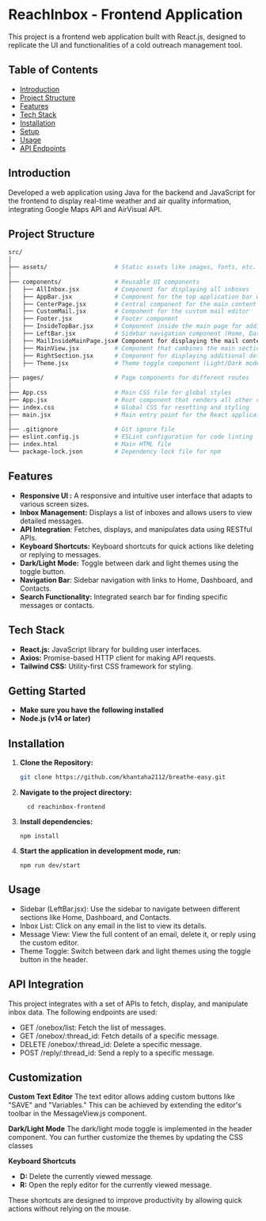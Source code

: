 # ReachInbox - Frontend Application
This project is a frontend web application built with React.js, designed to replicate the UI and functionalities of a cold outreach management tool.

## Table of Contents

- [Introduction](#introduction)
- [Project Structure](#project-structure)
- [Features](#features)
- [Tech Stack](#tech-stack)
- [Installation](#installation)
- [Setup](#setup)
- [Usage](#Usage)
- [API Endpoints](#api-endpoints)


## Introduction
   Developed a web application using Java for the backend and JavaScript for the frontend to display real-time weather and air quality information, integrating Google Maps API and AirVisual API. 

## Project Structure 
```sh
src/
│
├── assets/                   # Static assets like images, fonts, etc.
│
├── components/               # Reusable UI components
│   ├── AllInbox.jsx          # Component for displaying all inboxes
│   ├── AppBar.jsx            # Component for the top application bar with search and toggle button
│   ├── CenterPage.jsx        # Central component for the main content
│   ├── CustomMail.jsx        # Component for the custom mail editor
│   ├── Footer.jsx            # Footer component
│   ├── InsideTopBar.jsx      # Component inside the main page for additional navigation or actions
│   ├── LeftBar.jsx           # Sidebar navigation component (Home, Dashboard, Contacts)
│   ├── MailInsideMainPage.jsx# Component for displaying the mail content inside the main page
│   ├── MainView.jsx          # Component that combines the main sections (LeftBar, CenterPage, RightSection)
│   ├── RightSection.jsx      # Component for displaying additional details like lead info and activities
│   ├── Theme.jsx             # Theme toggle component (Light/Dark mode)
│
├── pages/                    # Page components for different routes
│
├── App.css                   # Main CSS file for global styles
├── App.jsx                   # Root component that renders all other components
├── index.css                 # Global CSS for resetting and styling
├── main.jsx                  # Main entry point for the React application
│
├── .gitignore                # Git ignore file
├── eslint.config.js          # ESLint configuration for code linting
├── index.html                # Main HTML file
└── package-lock.json         # Dependency lock file for npm
```


## Features

- **Responsive UI :** A responsive and intuitive user interface that adapts to various screen sizes.
- **Inbox Management:** Displays a list of inboxes and allows users to view detailed messages.
- **API Integration**: Fetches, displays, and manipulates data using RESTful APIs.
- **Keyboard Shortcuts:** Keyboard shortcuts for quick actions like deleting or replying to messages.
- **Dark/Light Mode:** Toggle between dark and light themes using the toggle button.
- **Navigation Bar**: Sidebar navigation with links to Home, Dashboard, and Contacts.
- **Search Functionality:** Integrated search bar for finding specific messages or contacts.

## Tech Stack

- **React.js:** JavaScript library for building user interfaces.
- **Axios:** Promise-based HTTP client for making API requests.
- **Tailwind CSS:** Utility-first CSS framework for styling.

## Getting Started 
- **Make sure you have the following installed**
-   **Node.js (v14 or later)**

## Installation


1. **Clone the Repository:**
 
   ```sh
   git clone https://github.com/khantaha2112/breathe-easy.git
2. **Navigate to the project directory:**
       
         cd reachinbox-frontend

3. **Install dependencies:**
      
       npm install


4.  **Start the application in development mode, run:**
    
        npm run dev/start


## Usage 
- Sidebar (LeftBar.jsx): Use the sidebar to navigate between different sections like Home, Dashboard, and Contacts.
- Inbox List: Click on any email in the list to view its details.
- Message View: View the full content of an email, delete it, or reply using the custom editor.
- Theme Toggle: Switch between dark and light themes using the toggle button in the header.

## API Integration
This project integrates with a set of APIs to fetch, display, and manipulate inbox data. The following endpoints are used:

- GET /onebox/list: Fetch the list of messages.
- GET /onebox/:thread_id: Fetch details of a specific message.
- DELETE /onebox/:thread_id: Delete a specific message.
- POST /reply/:thread_id: Send a reply to a specific message.

## Customization
**Custom Text Editor**
The text editor allows adding custom buttons like "SAVE" and "Variables." This can be achieved by extending the editor's toolbar in the MessageView.js component.

**Dark/Light Mode**
The dark/light mode toggle is implemented in the header component. You can further customize the themes by updating the CSS classes

**Keyboard Shortcuts**
- **D:** Delete the currently viewed message.
- **R:** Open the reply editor for the currently viewed message.

These shortcuts are designed to improve productivity by allowing quick actions without relying on the mouse.



  








